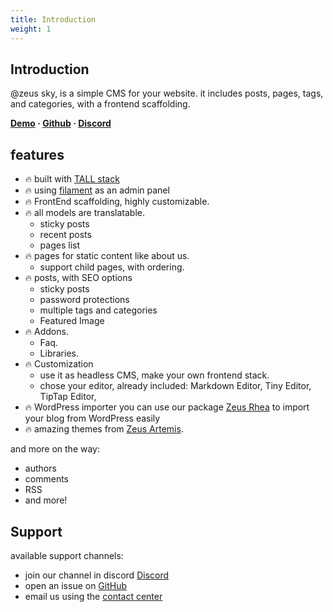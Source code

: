 ```yaml
---
title: Introduction
weight: 1
---
```


## Introduction
@zeus sky, is a simple CMS for your website. it includes posts, pages, tags, and categories, with a frontend scaffolding.

**[Demo](https://demo.larazeus.com) · [Github](https://github.com/lara-zeus/sky) · [Discord](https://discord.com/channels/883083792112300104/965924351289491496)**

## features
- 🔥 built with [TALL stack](https://tallstack.dev/)
- 🔥 using [filament](https://filamentadmin.com) as an admin panel
- 🔥 FrontEnd scaffolding, highly customizable.
- 🔥 all models are translatable.
    - sticky posts
    - recent posts
    - pages list
- 🔥 pages for static content like about us.
    - support child pages, with ordering.
- 🔥 posts, with SEO options
    - sticky posts
    - password protections
    - multiple tags and categories
    - Featured Image
- 🔥 Addons.
    - Faq.
    - Libraries.
- 🔥 Customization
  - use it as headless CMS, make your own frontend stack.
  - chose your editor, already included: Markdown Editor, Tiny Editor, TipTap Editor,
- 🔥 WordPress importer
  you can use our package [Zeus Rhea](https://larazeus.com/rhea) to import your blog from WordPress easily
- 🔥 amazing themes from [Zeus Artemis](https://larazeus.com/artemis).

and more on the way:
- authors
- comments
- RSS
- and more!

## Support
available support channels:
* join our channel in discord [Discord](https://discord.com/channels/883083792112300104/965924351289491496)
* open an issue on [GitHub](https://github.com/lara-zeus/sky/issues)
* email us using the [contact center](https://larazeus.com/contact-us)
